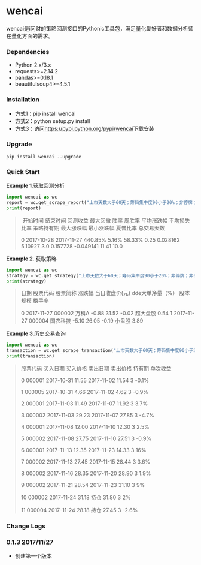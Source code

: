 # wencai

wencai是i问财的策略回测接口的Pythonic工具包，满足量化爱好者和数据分析师在量化方面的需求。



### Dependencies

- Python 2.x/3.x
- requests>=2.14.2
- pandas>=0.18.1
- beautifulsoup4>=4.5.1

### Installation

- 方式1：pip install wencai
- 方式2：python setup.py install
- 方式3：访问<https://pypi.python.org/pypi/wencai>下载安装

### Upgrade

```shell
pip install wencai --upgrade
```

### Quick Start

**Example 1**.获取回测分析

```python
import wencai as wc
report = wc.get_scrape_report("上市天数大于60天；筹码集中度90小于20%；非停牌；非st；")
print(report)
```

> ​     开始时间        结束时间     回测收益   最大回撤      胜率   周胜率     平均涨跌幅   平均损失比率 策略持有期     最大涨跌幅     最小涨跌幅   夏普比率 总交易天数
>
> 0  2017-10-28  2017-11-27  440.85%  5.16%  58.33%  0.25  0.028162  5.10927   3.0  0.157728 -0.049141  11.41  10.0



**Example 2**. 获取策略

```python
import wencai as wc
strategy = wc.get_strategy("上市天数大于60天；筹码集中度90小于20%；非停牌；非st；")
print(strategy)
```

> 日期    股票代码  股票简称   涨跌幅  当日收盘价(元)  dde大单净量（%）  股本规模   换手率
>
> 0  2017-11-27  000002   万科A -0.88     31.52       -0.02  超大盘股  0.54
> 1  2017-11-27  000004  国农科技 -5.10     26.05       -0.19   小盘股  3.89



**Example 3**.历史交易查询

```python
import wencai as wc
transaction = wc.get_scrape_transaction("上市天数大于60天；筹码集中度90小于20%；非停牌；非st；")
print(transaction)
```

> 股票代码        买入日期   买入价格        卖出日期   卖出价格 持有期   单次收益
>
> 0   000001  2017-10-31  11.55  2017-11-02  11.54   3  -0.1%
>
> 1   000005  2017-10-31   4.66  2017-11-02   4.62   3  -0.9%
>
> 2   000001  2017-11-03  11.49  2017-11-07  11.92   3   3.7%
>
> 3   000002  2017-11-03  29.23  2017-11-07  27.85   3  -4.7%
>
> 4   000001  2017-11-08  12.00  2017-11-10  12.30   3   2.5%
>
> 5   000002  2017-11-08  27.75  2017-11-10  27.51   3  -0.9%
>
> 6   000001  2017-11-13  12.35  2017-11-23  14.33   3    16%
>
> 7   000002  2017-11-13  27.45  2017-11-15  28.44   3   3.6%
>
> 8   000002  2017-11-16  28.35  2017-11-20  28.90   3   1.9%
>
> 9   000002  2017-11-21  28.54  2017-11-23  31.10   3     9%
>
> 10  000002  2017-11-24  31.18          持仓  31.80   3     2%
>
> 11  000004  2017-11-24  28.18          持仓  27.45   3  -2.6%



### Change Logs

### 0.1.3 2017/11/27

- 创建第一个版本

